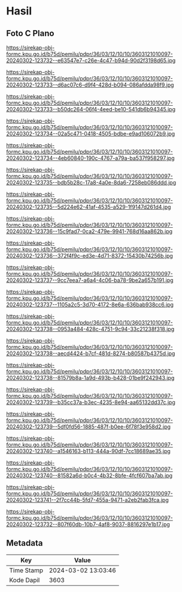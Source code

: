 # Hasil

## Foto C Plano

https://sirekap-obj-formc.kpu.go.id/b75d/pemilu/pdpr/36/03/12/10/10/3603121010097-20240302-123732--e63547e7-c26e-4c47-b94d-90d2f3198d65.jpg

https://sirekap-obj-formc.kpu.go.id/b75d/pemilu/pdpr/36/03/12/10/10/3603121010097-20240302-123733--d6ac07c6-d9f4-428d-b094-086afdda98f9.jpg

https://sirekap-obj-formc.kpu.go.id/b75d/pemilu/pdpr/36/03/12/10/10/3603121010097-20240302-123733--b50dc264-06f4-4eed-be10-541db6b94345.jpg

https://sirekap-obj-formc.kpu.go.id/b75d/pemilu/pdpr/36/03/12/10/10/3603121010097-20240302-123734--02a5c471-0418-4505-bdbe-e9ad106072b9.jpg

https://sirekap-obj-formc.kpu.go.id/b75d/pemilu/pdpr/36/03/12/10/10/3603121010097-20240302-123734--4eb60840-190c-4767-a79a-ba537f958297.jpg

https://sirekap-obj-formc.kpu.go.id/b75d/pemilu/pdpr/36/03/12/10/10/3603121010097-20240302-123735--bdb5b28c-17a8-4a0e-8da6-7258eb086ddd.jpg

https://sirekap-obj-formc.kpu.go.id/b75d/pemilu/pdpr/36/03/12/10/10/3603121010097-20240302-123735--5d224e62-41af-4535-a529-1f9147d261d4.jpg

https://sirekap-obj-formc.kpu.go.id/b75d/pemilu/pdpr/36/03/12/10/10/3603121010097-20240302-123736--15c9fad7-0ca2-479e-9941-768d16aa862b.jpg

https://sirekap-obj-formc.kpu.go.id/b75d/pemilu/pdpr/36/03/12/10/10/3603121010097-20240302-123736--372f4f9c-ed3e-4d71-8372-15430b74256b.jpg

https://sirekap-obj-formc.kpu.go.id/b75d/pemilu/pdpr/36/03/12/10/10/3603121010097-20240302-123737--9cc7eea7-a6a4-4c06-ba78-9be2a657b191.jpg

https://sirekap-obj-formc.kpu.go.id/b75d/pemilu/pdpr/36/03/12/10/10/3603121010097-20240302-123737--1105a2c5-3d70-4172-8e6a-636bab938cc6.jpg

https://sirekap-obj-formc.kpu.go.id/b75d/pemilu/pdpr/36/03/12/10/10/3603121010097-20240302-123738--0953a484-428c-4751-9c94-33c21238f318.jpg

https://sirekap-obj-formc.kpu.go.id/b75d/pemilu/pdpr/36/03/12/10/10/3603121010097-20240302-123738--aecd4424-b7cf-481d-8274-b80587b4375d.jpg

https://sirekap-obj-formc.kpu.go.id/b75d/pemilu/pdpr/36/03/12/10/10/3603121010097-20240302-123738--81579b8a-1a9d-493b-b428-01be9f242943.jpg

https://sirekap-obj-formc.kpu.go.id/b75d/pemilu/pdpr/36/03/12/10/10/3603121010097-20240302-123739--b35cc37a-b3ec-4235-8e94-aa65132dd37c.jpg

https://sirekap-obj-formc.kpu.go.id/b75d/pemilu/pdpr/36/03/12/10/10/3603121010097-20240302-123739--5df0fd56-1885-487f-b0ee-6f78f3e958d2.jpg

https://sirekap-obj-formc.kpu.go.id/b75d/pemilu/pdpr/36/03/12/10/10/3603121010097-20240302-123740--a1546163-b113-444a-90df-7cc18689ae35.jpg

https://sirekap-obj-formc.kpu.go.id/b75d/pemilu/pdpr/36/03/12/10/10/3603121010097-20240302-123740--81582a6d-b0c4-4b32-8bfe-4fcf607ba7ab.jpg

https://sirekap-obj-formc.kpu.go.id/b75d/pemilu/pdpr/36/03/12/10/10/3603121010097-20240302-123741--2f7cc44b-5fd7-455a-9471-a2eb2fab3fca.jpg

https://sirekap-obj-formc.kpu.go.id/b75d/pemilu/pdpr/36/03/12/10/10/3603121010097-20240302-123732--807f60db-10b7-4af8-9037-8816297e1b17.jpg


## Metadata

| Key        | Value               |
| ---------- | ------------------- |
| Time Stamp | 2024-03-02 13:03:46 |
| Kode Dapil | 3603                |



